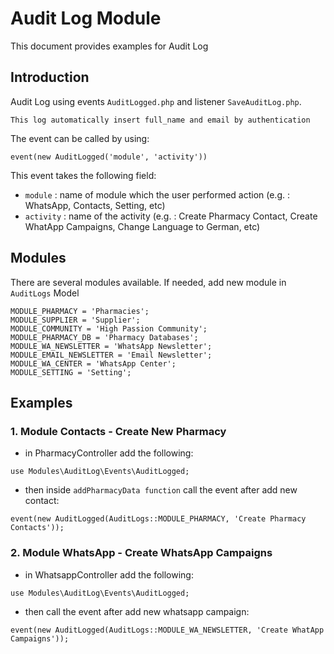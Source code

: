 # Audit Log Module

This document provides examples for Audit Log

## Introduction

Audit Log using events `AuditLogged.php` and listener `SaveAuditLog.php`.

`This log automatically insert full_name and email by authentication`

The event can be called by using:

`event(new AuditLogged('module', 'activity'))`

This event takes the following field:
- `module` : name of module which the user performed action (e.g. : WhatsApp, Contacts, Setting, etc)
- `activity` : name of the activity (e.g. : Create Pharmacy Contact, Create WhatApp Campaigns, Change Language to German, etc)

## Modules

There are several modules available. If needed, add new module in `AuditLogs` Model

```
MODULE_PHARMACY = 'Pharmacies';
MODULE_SUPPLIER = 'Supplier';
MODULE_COMMUNITY = 'High Passion Community';
MODULE_PHARMACY_DB = 'Pharmacy Databases';
MODULE_WA_NEWSLETTER = 'WhatsApp Newsletter';
MODULE_EMAIL_NEWSLETTER = 'Email Newsletter';
MODULE_WA_CENTER = 'WhatsApp Center';
MODULE_SETTING = 'Setting';
```

## Examples 

### 1. Module Contacts - Create New Pharmacy

- in PharmacyController add the following:

`use Modules\AuditLog\Events\AuditLogged;`

- then inside `addPharmacyData function` call the event after add new contact:

`event(new AuditLogged(AuditLogs::MODULE_PHARMACY, 'Create Pharmacy Contacts'));`

### 2. Module WhatsApp - Create WhatsApp Campaigns

- in WhatsappController add the following:

`use Modules\AuditLog\Events\AuditLogged;`

- then call the event after add new whatsapp campaign:

`event(new AuditLogged(AuditLogs::MODULE_WA_NEWSLETTER, 'Create WhatApp Campaigns'));`